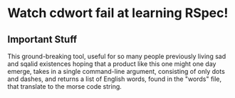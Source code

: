 # Watch cdwort fail at learning RSpec!

## Important Stuff

This ground-breaking tool, useful for so many people previously living sad and
sqalid existences hoping that a product like this one might one day emerge, 
takes in a single command-line argument, consisting of only dots and dashes,
and returns a list of English words, found in the "words" file, that translate
to the morse code string.

